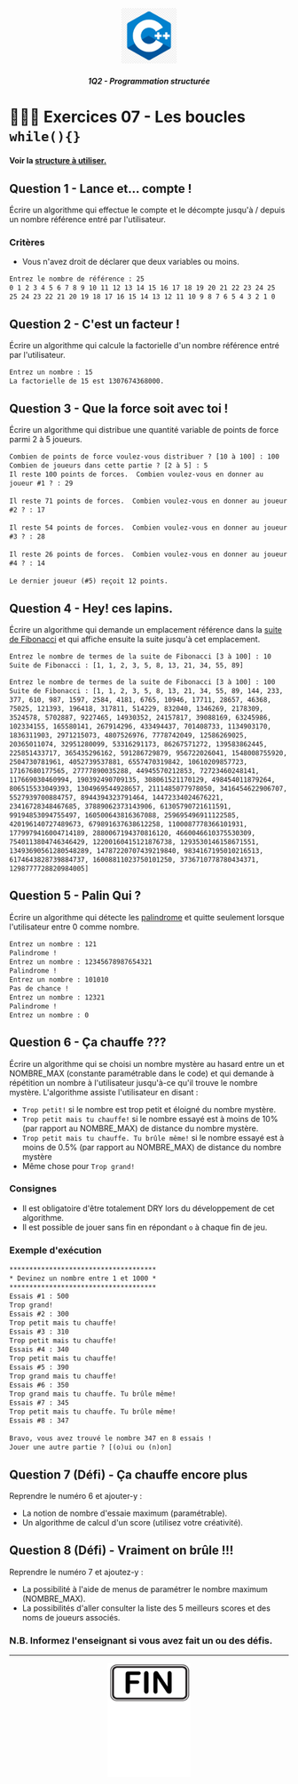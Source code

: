 <p align="Center"><img src="../_includes//logo.jpg" alt="drawing" width="100"/></p>
<h5 align="Center">1Q2 - Programmation structurée</h5>

# 🏋🏻‍♂️ Exercices 07 - Les boucles `while(){}`

#### Voir la [structure à utiliser.](../_includes/_rules.md)

## Question 1 - Lance et... compte !

Écrire un algorithme qui effectue le compte et le décompte jusqu'à / depuis un nombre référence entré par l'utilisateur.

### Critères

- Vous n'avez droit de déclarer que deux variables ou moins.

```plaintext
Entrez le nombre de référence : 25
0 1 2 3 4 5 6 7 8 9 10 11 12 13 14 15 16 17 18 19 20 21 22 23 24 25
25 24 23 22 21 20 19 18 17 16 15 14 13 12 11 10 9 8 7 6 5 4 3 2 1 0
```

## Question 2 - C'est un facteur !

Écrire un algorithme qui calcule la factorielle d'un nombre référence entré par l'utilisateur.

```plaintext
Entrez un nombre : 15
La factorielle de 15 est 1307674368000.
```

## Question 3 - Que la force soit avec toi !

Écrire un algorithme qui distribue une quantité variable de points de force parmi 2 à 5 joueurs.

```plaintext
Combien de points de force voulez-vous distribuer ? [10 à 100] : 100
Combien de joueurs dans cette partie ? [2 à 5] : 5
Il reste 100 points de forces.  Combien voulez-vous en donner au joueur #1 ? : 29

Il reste 71 points de forces.  Combien voulez-vous en donner au joueur #2 ? : 17

Il reste 54 points de forces.  Combien voulez-vous en donner au joueur #3 ? : 28

Il reste 26 points de forces.  Combien voulez-vous en donner au joueur #4 ? : 14

Le dernier joueur (#5) reçoit 12 points.
```

## Question 4 - Hey! ces lapins.

Écrire un algorithme qui demande un emplacement référence dans la [suite de Fibonacci](https://fr.wikipedia.org/wiki/Suite_de_Fibonacci) et qui affiche ensuite la suite jusqu'à cet emplacement.

```plaintext
Entrez le nombre de termes de la suite de Fibonacci [3 à 100] : 10
Suite de Fibonacci : [1, 1, 2, 3, 5, 8, 13, 21, 34, 55, 89]
```

```plaintext
Entrez le nombre de termes de la suite de Fibonacci [3 à 100] : 100
Suite de Fibonacci : [1, 1, 2, 3, 5, 8, 13, 21, 34, 55, 89, 144, 233, 377, 610, 987, 1597, 2584, 4181, 6765, 10946, 17711, 28657, 46368, 75025, 121393, 196418, 317811, 514229, 832040, 1346269, 2178309, 3524578, 5702887, 9227465, 14930352, 24157817, 39088169, 63245986, 102334155, 165580141, 267914296, 433494437, 701408733, 1134903170, 1836311903, 2971215073, 4807526976, 7778742049, 12586269025, 20365011074, 32951280099, 53316291173, 86267571272, 139583862445, 225851433717, 365435296162, 591286729879, 956722026041, 1548008755920, 2504730781961, 4052739537881, 6557470319842, 10610209857723, 17167680177565, 27777890035288, 44945570212853, 72723460248141, 117669030460994, 190392490709135, 308061521170129, 498454011879264, 806515533049393, 1304969544928657, 2111485077978050, 3416454622906707, 5527939700884757, 8944394323791464, 14472334024676221, 23416728348467685, 37889062373143906, 61305790721611591, 99194853094755497, 160500643816367088, 259695496911122585, 420196140727489673, 679891637638612258, 1100087778366101931, 1779979416004714189, 2880067194370816120, 4660046610375530309, 7540113804746346429, 12200160415121876738, 1293530146158671551, 13493690561280548289, 14787220707439219840, 9834167195010216513, 6174643828739884737, 16008811023750101250, 3736710778780434371, 1298777728820984005]
```

## Question 5 - Palin Qui ?

Écrire un algorithme qui détecte les [palindrome](https://fr.wikipedia.org/wiki/Palindrome) et quitte seulement lorsque l'utilisateur entre 0 comme nombre.

```plaintext
Entrez un nombre : 121
Palindrome !
Entrez un nombre : 12345678987654321
Palindrome !
Entrez un nombre : 101010
Pas de chance !
Entrez un nombre : 12321
Palindrome !
Entrez un nombre : 0
```

## Question 6 - Ça chauffe ???

Écrire un algorithme qui se choisi un nombre mystère au hasard entre un et NOMBRE_MAX (constante paramétrable dans le code) et qui demande à répétition un nombre à l'utilisateur jusqu'à-ce qu'il trouve le nombre mystère. L'algorithme assiste l'utilisateur en disant :

- `Trop petit!` si le nombre est trop petit et éloigné du nombre mystère.
- `Trop petit mais tu chauffe!` si le nombre essayé est à moins de 10% (par rapport au NOMBRE_MAX) de distance du nombre mystère.
- `Trop petit mais tu chauffe. Tu brûle même!` si le nombre essayé est à moins de 0.5% (par rapport au NOMBRE_MAX) de distance du nombre mystère
- Même chose pour `Trop grand!`

### Consignes

- Il est obligatoire d'être totalement DRY lors du développement de cet algorithme.
- Il est possible de jouer sans fin en répondant `o` à chaque fin de jeu.

### Exemple d'exécution

```plaintext
*************************************
* Devinez un nombre entre 1 et 1000 *
*************************************
Essais #1 : 500
Trop grand!
Essais #2 : 300
Trop petit mais tu chauffe!
Essais #3 : 310
Trop petit mais tu chauffe!
Essais #4 : 340
Trop petit mais tu chauffe!
Essais #5 : 390
Trop grand mais tu chauffe!
Essais #6 : 350
Trop grand mais tu chauffe. Tu brûle même!
Essais #7 : 345
Trop petit mais tu chauffe. Tu brûle même!
Essais #8 : 347

Bravo, vous avez trouvé le nombre 347 en 8 essais !
Jouer une autre partie ? [(o)ui ou (n)on]
```

## Question 7 (Défi) - Ça chauffe encore plus

Reprendre le numéro 6 et ajouter-y :

- La notion de nombre d'essaie maximum (paramétrable).
- Un algorithme de calcul d'un score (utilisez votre créativité).

## Question 8 (Défi) - Vraiment on brûle !!!

Reprendre le numéro 7 et ajoutez-y :

- La possibilité à l'aide de menus de paramétrer le nombre maximum (NOMBRE_MAX).
- La possibilités d'aller consulter la liste des 5 meilleurs scores et des noms de joueurs associés.

### N.B. Informez l'enseignant si vous avez fait un ou des défis.

<hr><p align="Center"><img src="../_includes/end.png" alt="drawing" width="150"/></p>
